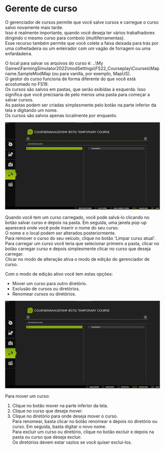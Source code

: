 # Gerente de curso
  
O gerenciador de cursos permite que você salve cursos e carregue o curso salvo novamente mais tarde.  
Isso é realmente importante, quando você deseja ter vários trabalhadores dirigindo o mesmo curso para comboio (multiferramentas).  
Esse recurso também permite que você colete a faixa deixada para trás por uma colheitadeira ou um enleirador com um vagão de forragem ou uma enfardadeira.  
  
O local para salvar os arquivos do curso é: ..\My Games\FarmingSimulator2022\modSettings\FS22_Courseplay\Courses\Mapname.SampleModMap (ou para vanilla, por exemplo, MapUS).  
O gestor do curso funciona de forma diferente do que você está acostumado no FS19.  
Os cursos são salvos em pastas, que serão exibidas à esquerda. Isso significa que você precisaria de pelo menos uma pasta para começar a salvar cursos.  
As pastas podem ser criadas simplesmente pelo botão na parte inferior da tela e digitando um nome.  
Os cursos são salvos apenas localmente por enquanto.  


![Image](../assets/images/managerbasehelp_0_0_765_430.png)

  
Quando você tem um curso carregado, você pode salvá-lo clicando no botão salvar curso e depois na pasta. Em seguida, uma janela pop-up aparecerá onde você pode inserir o nome do seu curso.  
O nome e o local podem ser alterados posteriormente.  
Para remover o curso do seu veículo, clique no botão 'Limpar curso atual'.  
Para carregar um curso você teria que selecionar primeiro a pasta, clicar no botão carregar curso e depois simplesmente clicar no curso que deseja carregar.  
Clicar no modo de alteração ativa o modo de edição do gerenciador de curso.  


  
Com o modo de edição ativo você tem estas opções:  
- Mover um curso para outro diretório.  
- Exclusão de cursos ou diretórios.  
- Renomear cursos ou diretórios.  


![Image](../assets/images/manageredithelp_0_0_765_430.png)

  
Para mover um curso:  
   1) Clique no botão mover na parte inferior da tela.  
   2) Clique no curso que deseja mover.  
   3) Clique no diretório para onde deseja mover o curso.  
Para renomear, basta clicar no botão renomear e depois no diretório ou curso. Em seguida, basta digitar o novo nome.  
Para excluir um curso ou diretório, clique no botão excluir e depois na pasta ou curso que deseja excluir.  
Os diretórios devem estar vazios se você quiser excluí-los.  


